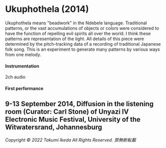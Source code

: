 # Ukuphothela (2014)

Ukuphothela means "beadwork" in the Ndebele language. Traditional patterns, or the vast accumulations of objects or colors were considered to have the function of repelling evil spirits all over the world. I think these patterns are representation of the light.
All details of this piece were determined by the pitch-tracking data of a recording of traditional Japanese folk song. This is an experiment to generate many patterns by various ways from one melody.

#### Instrumentation
2ch audio

#### First performance
9-13 September 2014, Diffusion in the listening room (Curator: Carl Stone) of Unyazi IV Electronic Music Festival, University of the Witwatersrand, Johannesburg
---
*Copyright © 2022 Takumi Ikeda All Rights Reserved. 禁無断転載*